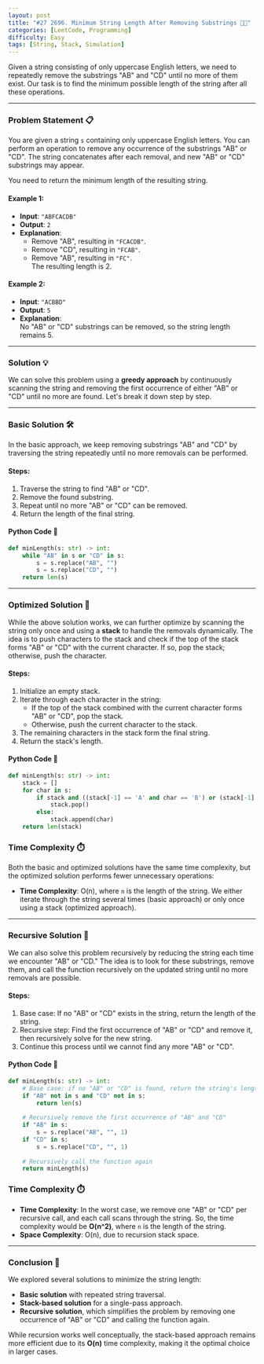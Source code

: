 ```yaml
---
layout: post  
title: "#27 2696. Minimum String Length After Removing Substrings 🧠🚀"
categories: [LeetCode, Programming]
difficulty: Easy
tags: [String, Stack, Simulation]
---
```


Given a string consisting of only uppercase English letters, we need to repeatedly remove the substrings "AB" and "CD" until no more of them exist. Our task is to find the minimum possible length of the string after all these operations.

---

### Problem Statement 📋
You are given a string `s` containing only uppercase English letters. You can perform an operation to remove any occurrence of the substrings "AB" or "CD". The string concatenates after each removal, and new "AB" or "CD" substrings may appear.

You need to return the minimum length of the resulting string.

#### Example 1:
- **Input**: `"ABFCACDB"`
- **Output**: `2`
- **Explanation**:  
  - Remove "AB", resulting in `"FCACDB"`.  
  - Remove "CD", resulting in `"FCAB"`.  
  - Remove "AB", resulting in `"FC"`.  
  The resulting length is 2.

#### Example 2:
- **Input**: `"ACBBD"`
- **Output**: `5`
- **Explanation**:  
  No "AB" or "CD" substrings can be removed, so the string length remains 5.

---

### Solution 💡

We can solve this problem using a **greedy approach** by continuously scanning the string and removing the first occurrence of either "AB" or "CD" until no more are found. Let's break it down step by step.

---

### Basic Solution 🛠️

In the basic approach, we keep removing substrings "AB" and "CD" by traversing the string repeatedly until no more removals can be performed.

#### Steps:
1. Traverse the string to find "AB" or "CD".
2. Remove the found substring.
3. Repeat until no more "AB" or "CD" can be removed.
4. Return the length of the final string.

#### Python Code 🐍
```python
def minLength(s: str) -> int:
    while "AB" in s or "CD" in s:
        s = s.replace("AB", "")
        s = s.replace("CD", "")
    return len(s)
```

---

### Optimized Solution 🚀

While the above solution works, we can further optimize by scanning the string only once and using a **stack** to handle the removals dynamically. The idea is to push characters to the stack and check if the top of the stack forms "AB" or "CD" with the current character. If so, pop the stack; otherwise, push the character.

#### Steps:
1. Initialize an empty stack.
2. Iterate through each character in the string:
   - If the top of the stack combined with the current character forms "AB" or "CD", pop the stack.
   - Otherwise, push the current character to the stack.
3. The remaining characters in the stack form the final string.
4. Return the stack's length.

#### Python Code 🐍
```python
def minLength(s: str) -> int:
    stack = []
    for char in s:
        if stack and ((stack[-1] == 'A' and char == 'B') or (stack[-1] == 'C' and char == 'D')):
            stack.pop()
        else:
            stack.append(char)
    return len(stack)
```

### Time Complexity ⏱️
Both the basic and optimized solutions have the same time complexity, but the optimized solution performs fewer unnecessary operations:

- **Time Complexity**: O(n), where `n` is the length of the string. We either iterate through the string several times (basic approach) or only once using a stack (optimized approach).

---

### Recursive Solution 🔄

We can also solve this problem recursively by reducing the string each time we encounter "AB" or "CD." The idea is to look for these substrings, remove them, and call the function recursively on the updated string until no more removals are possible.

#### Steps:
1. Base case: If no "AB" or "CD" exists in the string, return the length of the string.
2. Recursive step: Find the first occurrence of "AB" or "CD" and remove it, then recursively solve for the new string.
3. Continue this process until we cannot find any more "AB" or "CD".

#### Python Code 🐍
```python
def minLength(s: str) -> int:
    # Base case: if no "AB" or "CD" is found, return the string's length
    if "AB" not in s and "CD" not in s:
        return len(s)
    
    # Recursively remove the first occurrence of "AB" and "CD"
    if "AB" in s:
        s = s.replace("AB", "", 1)
    if "CD" in s:
        s = s.replace("CD", "", 1)
    
    # Recursively call the function again
    return minLength(s)
```

### Time Complexity ⏱️

- **Time Complexity**: In the worst case, we remove one "AB" or "CD" per recursive call, and each call scans through the string. So, the time complexity would be **O(n^2)**, where `n` is the length of the string.
- **Space Complexity**: O(n), due to recursion stack space.

---

### Conclusion 📝

We explored several solutions to minimize the string length:
- **Basic solution** with repeated string traversal.
- **Stack-based solution** for a single-pass approach.
- **Recursive solution**, which simplifies the problem by removing one occurrence of "AB" or "CD" and calling the function again.

While recursion works well conceptually, the stack-based approach remains more efficient due to its **O(n)** time complexity, making it the optimal choice in larger cases.


